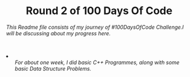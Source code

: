 <h1 align="center"><b>Round 2 of 100 Days Of Code </b></h1>
  
  
 <i> This Readme file consists of  my journey of #100DaysOfCode Challenge.I will be discussing about my progress here.<i>
  
  <br>
  <p>
  <li><ul>For about one week, I did basic C++ Programmes, along with some basic Data Structure Problems.</ul></li>
